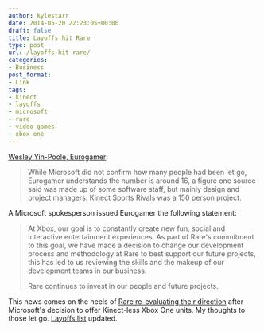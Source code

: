 ```yaml
---
author: kylestarr
date: 2014-05-20 22:23:05+00:00
draft: false
title: Layoffs hit Rare
type: post
url: /layoffs-hit-rare/
categories:
- Business
post_format:
- Link
tags:
- kinect
- layoffs
- microsoft
- rare
- video games
- xbox one
---
```


[Wesley Yin-Poole, Eurogamer](http://www.eurogamer.net/articles/2014-05-19-layoffs-hit-rare-following-kinect-sports-rivals-flop):


<blockquote>While Microsoft did not confirm how many people had been let go, Eurogamer understands the number is around 16, a figure one source said was made up of some software staff, but mainly design and project managers. Kinect Sports Rivals was a 150 person project.</blockquote>


A Microsoft spokesperson issued Eurogamer the following statement:


<blockquote>At Xbox, our goal is to constantly create new fun, social and interactive entertainment experiences. As part of Rare's commitment to this goal, we have made a decision to change our development process and methodology at Rare to best support our future projects, this has led to us reviewing the skills and the makeup of our development teams in our business.

Rare continues to invest in our people and future projects.</blockquote>


This news comes on the heels of [Rare re-evaluating their direction](https://tsogaming.wordpress.com/2014/05/16/rare-is-evaluating-what-to-do-after-kinect-says-phil-spencer-polygon/) after Microsoft's decision to offer Kinect-less Xbox One units. My thoughts to those let go. [Layoffs list](http://tsogaming.wordpress.com/2014/03/13/save-developers-and-you-will-save-your-soul/) updated.
